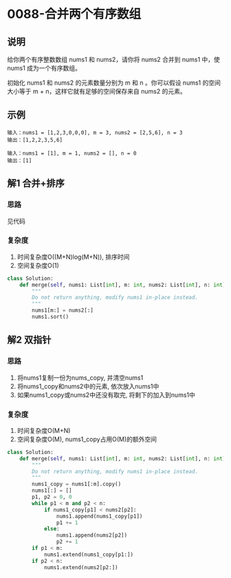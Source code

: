 # 0088-合并两个有序数组

## 说明
给你两个有序整数数组 nums1 和 nums2，请你将 nums2 合并到 nums1 中，使 nums1 成为一个有序数组。

初始化 nums1 和 nums2 的元素数量分别为 m 和 n 。你可以假设 nums1 的空间大小等于 m + n，这样它就有足够的空间保存来自 nums2 的元素。

## 示例
```
输入：nums1 = [1,2,3,0,0,0], m = 3, nums2 = [2,5,6], n = 3
输出：[1,2,2,3,5,6]

输入：nums1 = [1], m = 1, nums2 = [], n = 0
输出：[1]
```

## 解1 合并+排序

### 思路
见代码

### 复杂度
1. 时间复杂度O((M+N)log(M+N)), 排序时间
2. 空间复杂度O(1)

```python
class Solution:
    def merge(self, nums1: List[int], m: int, nums2: List[int], n: int) -> None:
        """
        Do not return anything, modify nums1 in-place instead.
        """
        nums1[m:] = nums2[:]
        nums1.sort()
```

## 解2 双指针

### 思路
1. 将nums1复制一份为nums_copy, 并清空nums1
2. 将nums1_copy和nums2中的元素, 依次放入nums1中
3. 如果nums1_copy或nums2中还没有取完, 将剩下的加入到nums1中

### 复杂度
1. 时间复杂度O(M+N)
2. 空间复杂度O(M), nums1_copy占用O(M)的额外空间

```python
class Solution:
    def merge(self, nums1: List[int], m: int, nums2: List[int], n: int) -> None:
        """
        Do not return anything, modify nums1 in-place instead.
        """
        nums1_copy = nums1[:m].copy()
        nums1[:] = []
        p1, p2 = 0, 0
        while p1 < m and p2 < n:
            if nums1_copy[p1] < nums2[p2]:
                nums1.append(nums1_copy[p1])
                p1 += 1
            else:
                nums1.append(nums2[p2])
                p2 += 1
        if p1 < m:
            nums1.extend(nums1_copy[p1:])
        if p2 < n:
            nums1.extend(nums2[p2:])
```